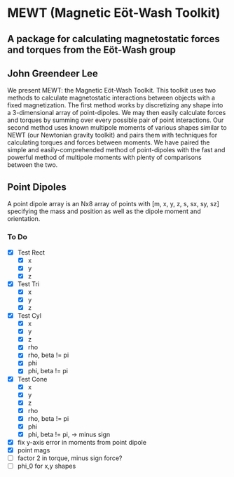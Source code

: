 # MEWT (Magnetic E&ouml;t-Wash Toolkit)
## A package for calculating magnetostatic forces and torques from the E&ouml;t-Wash group
## John Greendeer Lee


We present MEWT: the Magnetic E&ouml;t-Wash Toolkit. This toolkit uses two methods to calculate magnetostatic interactions between objects with a fixed magnetization. The first method works by discretizing any shape into a 3-dimensional array of point-dipoles. We may then easily calculate forces and torques by summing over every possible pair of point interactions. Our second method uses known multipole moments of various shapes similar to NEWT (our Newtonian gravity toolkit) and pairs them with techniques for calculating torques and forces between moments. We have paired the simple and easily-comprehended method of point-dipoles with the fast and powerful method of multipole moments with plenty of comparisons between the two.

## Point Dipoles
A point dipole array is an Nx8 array of points with [m, x, y, z, s, sx, sy, sz] specifying the mass and position as well as the dipole moment and orientation.

### To Do
- [X] Test Rect
	- [X] x
	- [X] y
	- [X] z
- [X] Test Tri
	- [X] x
	- [X] y
	- [X] z
- [X] Test Cyl
	- [X] x
	- [X] y
	- [X] z
	- [X] rho
	- [X] rho, beta != pi
	- [X] phi
	- [X] phi, beta != pi
- [X] Test Cone
	- [X] x
	- [X] y
	- [X] z
	- [X] rho
	- [X] rho, beta != pi
	- [X] phi
	- [X] phi, beta != pi, -> minus sign
- [X] fix y-axis error in moments from point dipole
- [X] point mags
- [ ] factor 2 in torque, minus sign force?
- [ ] phi_0 for x,y shapes